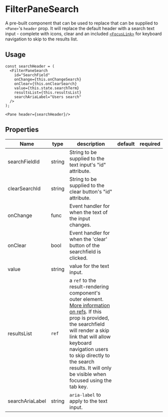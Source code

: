# FilterPaneSearch
A pre-built component that can be used to replace that can be supplied to `<Pane>`'s `header` prop. It will replace the default header with a search text input - complete with icons, clear and an included [`<FocusLink>`](,,/FocusLink/readme.md) for keyboard navigation to skip to the results list.

## Usage
```
const searchHeader = (
  <FilterPaneSearch 
    id="SearchField" 
    onChange={this.onChangeSearch} 
    onClear={this.onClearSearch} 
    value={this.state.searchTerm} 
    resultsList={this.resultsList} 
    searchAriaLabel="Users search"
  />
);

<Pane header={searchHeader}/>
```

## Properties
Name | type | description | default | required
--- | --- | --- | --- | ---
searchFieldId | string | String to be supplied to the text input's "id" attribute. | |
clearSearchId | string | String to be supplied to the clear button's "id" attribute. | |
onChange | func | Event handler for when the text of the input changes. | |
onClear | bool | Event handler for when the 'clear' button of the searchfield is clicked.| |
value | string | value for the text input. | |
resultsList | `ref` | a `ref` to the result-rendering component's outer element. [More information on refs](https://facebook.github.io/react/docs/refs-and-the-dom.html). If this prop is provided, the searchfield will render a skip link that will allow keyboard navigation users to skip directly to the search results. It will only be visible when focused using the tab key.| |
searchAriaLabel | string | `aria-label` to apply to the text input. | |
